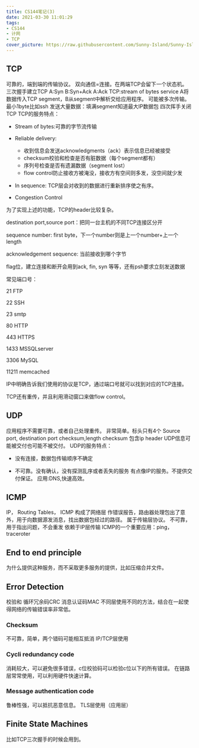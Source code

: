 ```yaml
---
title: CS144笔记(3)
date: 2021-03-30 11:01:29
tags:
- CS144
- 计网
- TCP
cover_picture: https://raw.githubusercontent.com/Sunny-Island/Sunny-Island.github.io/main/images/TCP.jpg?token=AJ7HA2IJ42NV6EQPBRM2573ANPXOS
---
```


## TCP

可靠的，端到端的传输协议。
双向通信=连接。在两端TCP会留下一个状态机。
三次握手建立TCP
A:Syn
B:Syn+Ack
A:Ack
TCP:stream of bytes service
A将数据传入TCP segment，B从segment中解析交给应用程序。
可能被多次传输。
最小1byte比如ssh
发送大量数据：填满segment知道最大IP数据包
四次挥手关闭TCP
TCP的服务特点：

* Stream of bytes:可靠的字节流传输

* Reliable delivery:
  * 收到信息会发送acknowledgments（ack）表示信息已经被接受
  * checksum校验和检查是否有脏数据（每个segment都有）
  * 序列号检查是否有遗漏数据（segment lost）
  * flow control防止接收方被淹没，接收方有空间则多发，没空间就少发
  
* In sequence: TCP层会对收到的数据进行重新排序使之有序。

* Congestion Control

为了实现上述的功能，TCP的header比较复杂。

destination port,source port：把同一台主机的不同TCP连接区分开

sequence number: first byte，下一个number则是上一个number+上一个length

acknowledgement sequence: 当前接收到哪个字节

flag位，建立连接和断开会用到ack, fin, syn 等等，还有psh要求立刻发送数据

常见端口号：

21 FTP

22 SSH

23 smtp

80 HTTP

443 HTTPS

1433 MSSQLserver

3306 MySQL

11211 memcached

IP中明确告诉我们使用的协议是TCP，通过端口号就可以找到对应的TCP连接。

TCP还有重传，并且利用滑动窗口来做flow control。

## UDP
应用程序不需要可靠，或者自己处理重传。
非常简单。标头只有4个
Source port, destination port
checksum,length
checksum 包含ip header
UDP信息可能被交付也可能不被交付。
UDP的服务特点：

* 没有连接，数据包传输顺序不确定

* 不可靠。没有确认，没有探测乱序或者丢失的服务
有点像IP的服务。不提供交付保证。
应用:DNS,快速高效。

## ICMP
IP， Routing Tables， ICMP 构成了网络层
作错误报告，路由器处理包出了意外，用于向数据源发消息，找出数据包经过的路径。
属于传输层协议。
不可靠，用于指出问题，不会重发
依赖于IP层传输
ICMP的一个重要应用：ping，traceroter

## End to end principle
为什么提供这种服务，而不采取更多服务的提供，比如压缩合并文件。

## Error Detection
校验和 循环冗余码CRC 消息认证码MAC
不同层使用不同的方法，结合在一起使得网络的传输错误率非常低。
### Checksum
不可靠，简单，两个错码可能相互抵消
IP/TCP层使用
### Cycli redundancy code
消耗较大，可以避免很多错误，c位校验码可以检验c位以下的所有错误。
在链路层常常使用，可以利用硬件快速计算。
### Message authentication code
鲁棒性强，可以抵抗恶意信息。
TLS层使用（应用层）

## Finite State Machines
比如TCP三次握手的时候会用到。
